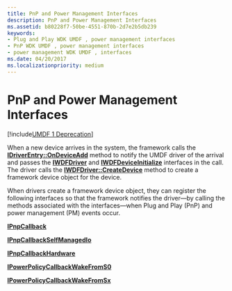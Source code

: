 ```yaml
---
title: PnP and Power Management Interfaces
description: PnP and Power Management Interfaces
ms.assetid: b80228f7-50be-4551-870b-2d7e2b5db239
keywords:
- Plug and Play WDK UMDF , power management interfaces
- PnP WDK UMDF , power management interfaces
- power management WDK UMDF , interfaces
ms.date: 04/20/2017
ms.localizationpriority: medium
---
```


# PnP and Power Management Interfaces


[!include[UMDF 1 Deprecation](../includes/umdf-1-deprecation.md)]

When a new device arrives in the system, the framework calls the [**IDriverEntry::OnDeviceAdd**](/windows-hardware/drivers/ddi/wudfddi/nf-wudfddi-idriverentry-ondeviceadd) method to notify the UMDF driver of the arrival and passes the [**IWDFDriver**](/windows-hardware/drivers/ddi/wudfddi/nn-wudfddi-iwdfdriver) and [**IWDFDeviceInitialize**](/windows-hardware/drivers/ddi/wudfddi/nn-wudfddi-iwdfdeviceinitialize) interfaces in the call. The driver calls the [**IWDFDriver::CreateDevice**](/windows-hardware/drivers/ddi/wudfddi/nf-wudfddi-iwdfdriver-createdevice) method to create a framework device object for the device.

When drivers create a framework device object, they can register the following interfaces so that the framework notifies the driver—by calling the methods associated with the interfaces—when Plug and Play (PnP) and power management (PM) events occur.

[**IPnpCallback**](/windows-hardware/drivers/ddi/wudfddi/nn-wudfddi-ipnpcallback)

[**IPnpCallbackSelfManagedIo**](/windows-hardware/drivers/ddi/wudfddi/nn-wudfddi-ipnpcallbackselfmanagedio)

[**IPnpCallbackHardware**](/windows-hardware/drivers/ddi/wudfddi/nn-wudfddi-ipnpcallbackhardware)

[**IPowerPolicyCallbackWakeFromS0**](/windows-hardware/drivers/ddi/wudfddi/nn-wudfddi-ipowerpolicycallbackwakefroms0)

[**IPowerPolicyCallbackWakeFromSx**](/windows-hardware/drivers/ddi/wudfddi/nn-wudfddi-ipowerpolicycallbackwakefromsx)

 

